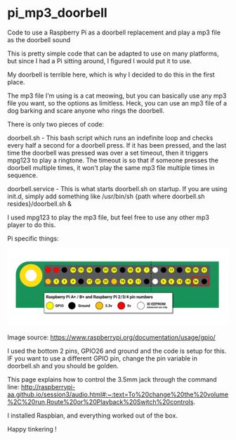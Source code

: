# pi_mp3_doorbell
Code to use a Raspberry Pi as a doorbell replacement and play a mp3 file as the doorbell sound

This is pretty simple code that can be adapted to use on many platforms, but since I had a Pi sitting around, I figured I would put it to use.

My doorbell is terrible here, which is why I decided to do this in the first place.

The mp3 file I'm using is a cat meowing, but you can basically use any mp3 file you want, so the options as limitless. Heck, you can use an mp3 file of a dog barking and scare anyone who rings the doorbell.

There is only two pieces of code: 

doorbell.sh - This bash script which runs an indefinite loop and checks every half a second for a doorbell press. If it has been pressed, and the last time the doorbell was
pressed was over a set timeout, then it triggers mpg123 to play a ringtone. The timeout is so that if someone presses the doorbell multiple times, it won't play the same mp3 file multiple times in sequence.

doorbell.service - This is what starts doorbell.sh on startup. If you are using init.d, simply add something like /usr/bin/sh {path where doorbell.sh resides}/doorbell.sh &

I used mpg123 to play the mp3 file, but feel free to use any other mp3 player to do this.

Pi specific things:

![GPIO Pinout](GPIO-Pinout.png "GPIO Pinout")

Image source: https://www.raspberrypi.org/documentation/usage/gpio/

I used the bottom 2 pins, GPIO26 and ground and the code is setup for this. IF you want to use a different GPIO pin, change the pin variable in doorbell.sh and you should be golden.

This page explains how to control the 3.5mm jack through the command line:
http://raspberrypi-aa.github.io/session3/audio.html#:~:text=To%20change%20the%20volume%2C%20run,Route%20or%20Playback%20Switch%20controls.

I installed Raspbian, and everything worked out of the box.

Happy tinkering !
